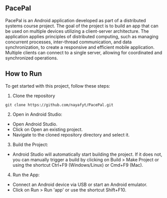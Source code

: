 ## PacePal 
PacePal is an Android application developed as part of a distributed systems course project. The goal of the project is to build an app that can be used on multiple devices utilizing a client-server architecture. The application applies principles of distributed computing, such as managing concurrent processes, inter-thread communication, and data synchronization, to create a responsive and efficient mobile application. Multiple clients can connect to a single server, allowing for coordinated and synchronized operations.

## How to Run 
To get started with this project, follow these steps:

1. Clone the repository
```
git clone https://github.com/nayafyt/PacePal.git
```
2. Open in Android Studio:
- Open Android Studio.
- Click on Open an existing project.
- Navigate to the cloned repository directory and select it.

3. Build the Project:

- Android Studio will automatically start building the project. If it does not, you can manually trigger a build by clicking on Build > Make Project or using the shortcut Ctrl+F9 (Windows/Linux) or Cmd+F9 (Mac).

4. Run the App:

- Connect an Android device via USB or start an Android emulator.
- Click on Run > Run 'app' or use the shortcut Shift+F10.
